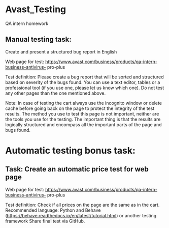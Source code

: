 # Avast_Testing
QA intern homework
## Manual testing task:
Create and present a structured bug report in English

Web page for test: https://www.avast.com/business/products/qa-intern-business-antivirus-
pro-plus

Test definition: Please create a bug report that will be sorted and structured based on
severity of the bugs found. You can use a text editor, tables or a professional tool (if you use
one, please let us know which one). Do not test any other pages than the one mentioned
above.

Note: In case of testing the cart always use the incognito window or delete cache before
going back on the page to protect the integrity of the test results. The method you use to test
this page is not important, neither are the tools you use for the testing. The important thing is
that the results are logically structured and encompass all the important parts of the page and
bugs found.

# Automatic testing bonus task:
## Task: Create an automatic price test for web page 
Web page for test: https://www.avast.com/business/products/qa-intern-business-antivirus-
pro-plus

Test definition: Check if all prices on the page are the same as in the cart. 
Recommended language: Python and Behave
(https://behave.readthedocs.io/en/latest/tutorial.html) or another testing framework
Share final test via GitHub.
